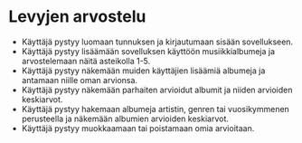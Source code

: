 # Levyjen arvostelu

* Käyttäjä pystyy luomaan tunnuksen ja kirjautumaan sisään sovellukseen.
* Käyttäjä pystyy lisäämään sovelluksen käyttöön musiikkialbumeja ja 
arvostelemaan näitä asteikolla 1-5.
* Käyttäjä pystyy näkemään muiden käyttäjien lisäämiä albumeja ja antamaan 
niille oman arvionsa.
* Käyttäjä pystyy näkemään parhaiten arvioidut albumit ja niiden arvioiden 
keskiarvot.
* Käyttäjä pystyy hakemaan albumeja artistin, genren tai vuosikymmenen 
perusteella ja näkemään albumien arvioiden keskiarvot.
* Käyttäjä pystyy muokkaamaan tai poistamaan omia arvioitaan.
